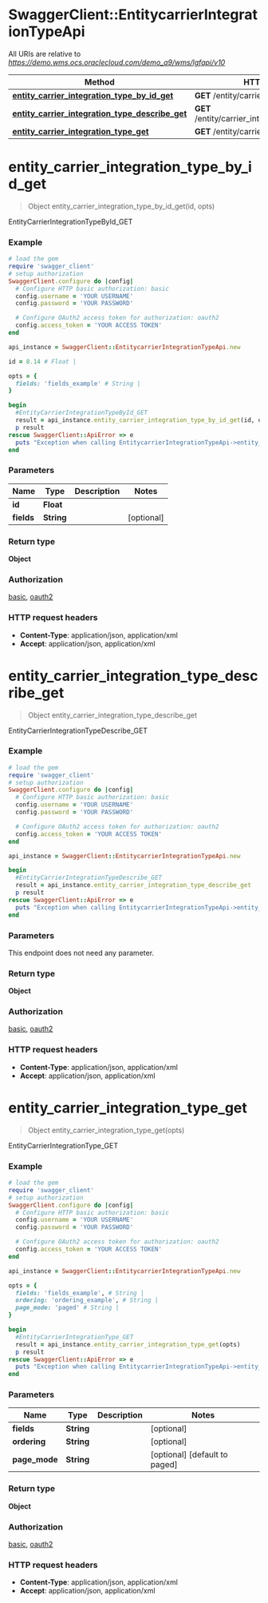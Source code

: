 # SwaggerClient::EntitycarrierIntegrationTypeApi

All URIs are relative to *https://demo.wms.ocs.oraclecloud.com/demo_a9/wms/lgfapi/v10*

Method | HTTP request | Description
------------- | ------------- | -------------
[**entity_carrier_integration_type_by_id_get**](EntitycarrierIntegrationTypeApi.md#entity_carrier_integration_type_by_id_get) | **GET** /entity/carrier_integration_type/{id} | EntityCarrierIntegrationTypeById_GET
[**entity_carrier_integration_type_describe_get**](EntitycarrierIntegrationTypeApi.md#entity_carrier_integration_type_describe_get) | **GET** /entity/carrier_integration_type/describe | EntityCarrierIntegrationTypeDescribe_GET
[**entity_carrier_integration_type_get**](EntitycarrierIntegrationTypeApi.md#entity_carrier_integration_type_get) | **GET** /entity/carrier_integration_type | EntityCarrierIntegrationType_GET


# **entity_carrier_integration_type_by_id_get**
> Object entity_carrier_integration_type_by_id_get(id, opts)

EntityCarrierIntegrationTypeById_GET



### Example
```ruby
# load the gem
require 'swagger_client'
# setup authorization
SwaggerClient.configure do |config|
  # Configure HTTP basic authorization: basic
  config.username = 'YOUR USERNAME'
  config.password = 'YOUR PASSWORD'

  # Configure OAuth2 access token for authorization: oauth2
  config.access_token = 'YOUR ACCESS TOKEN'
end

api_instance = SwaggerClient::EntitycarrierIntegrationTypeApi.new

id = 8.14 # Float | 

opts = { 
  fields: 'fields_example' # String | 
}

begin
  #EntityCarrierIntegrationTypeById_GET
  result = api_instance.entity_carrier_integration_type_by_id_get(id, opts)
  p result
rescue SwaggerClient::ApiError => e
  puts "Exception when calling EntitycarrierIntegrationTypeApi->entity_carrier_integration_type_by_id_get: #{e}"
end
```

### Parameters

Name | Type | Description  | Notes
------------- | ------------- | ------------- | -------------
 **id** | **Float**|  | 
 **fields** | **String**|  | [optional] 

### Return type

**Object**

### Authorization

[basic](../README.md#basic), [oauth2](../README.md#oauth2)

### HTTP request headers

 - **Content-Type**: application/json, application/xml
 - **Accept**: application/json, application/xml



# **entity_carrier_integration_type_describe_get**
> Object entity_carrier_integration_type_describe_get

EntityCarrierIntegrationTypeDescribe_GET



### Example
```ruby
# load the gem
require 'swagger_client'
# setup authorization
SwaggerClient.configure do |config|
  # Configure HTTP basic authorization: basic
  config.username = 'YOUR USERNAME'
  config.password = 'YOUR PASSWORD'

  # Configure OAuth2 access token for authorization: oauth2
  config.access_token = 'YOUR ACCESS TOKEN'
end

api_instance = SwaggerClient::EntitycarrierIntegrationTypeApi.new

begin
  #EntityCarrierIntegrationTypeDescribe_GET
  result = api_instance.entity_carrier_integration_type_describe_get
  p result
rescue SwaggerClient::ApiError => e
  puts "Exception when calling EntitycarrierIntegrationTypeApi->entity_carrier_integration_type_describe_get: #{e}"
end
```

### Parameters
This endpoint does not need any parameter.

### Return type

**Object**

### Authorization

[basic](../README.md#basic), [oauth2](../README.md#oauth2)

### HTTP request headers

 - **Content-Type**: application/json, application/xml
 - **Accept**: application/json, application/xml



# **entity_carrier_integration_type_get**
> Object entity_carrier_integration_type_get(opts)

EntityCarrierIntegrationType_GET



### Example
```ruby
# load the gem
require 'swagger_client'
# setup authorization
SwaggerClient.configure do |config|
  # Configure HTTP basic authorization: basic
  config.username = 'YOUR USERNAME'
  config.password = 'YOUR PASSWORD'

  # Configure OAuth2 access token for authorization: oauth2
  config.access_token = 'YOUR ACCESS TOKEN'
end

api_instance = SwaggerClient::EntitycarrierIntegrationTypeApi.new

opts = { 
  fields: 'fields_example', # String | 
  ordering: 'ordering_example', # String | 
  page_mode: 'paged' # String | 
}

begin
  #EntityCarrierIntegrationType_GET
  result = api_instance.entity_carrier_integration_type_get(opts)
  p result
rescue SwaggerClient::ApiError => e
  puts "Exception when calling EntitycarrierIntegrationTypeApi->entity_carrier_integration_type_get: #{e}"
end
```

### Parameters

Name | Type | Description  | Notes
------------- | ------------- | ------------- | -------------
 **fields** | **String**|  | [optional] 
 **ordering** | **String**|  | [optional] 
 **page_mode** | **String**|  | [optional] [default to paged]

### Return type

**Object**

### Authorization

[basic](../README.md#basic), [oauth2](../README.md#oauth2)

### HTTP request headers

 - **Content-Type**: application/json, application/xml
 - **Accept**: application/json, application/xml



